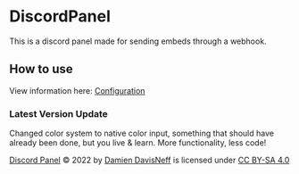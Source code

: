 # DiscordPanel
This is a discord panel made for sending embeds through a webhook.

## How to use ##
View information here: <a href="https://github.com/DamienDavisNeff/DiscordPanel/wiki/Configuration" target="_blank">Configuration</a>

### Latest Version Update ###
Changed color system to native color input, something that should have already been done, but you live & learn. More functionality, less code!

<a href="https://www.github.com/DamienDavisNeff/DiscordPanel" target="_blank">Discord Panel</a> © 2022 by <a href="https://www.github.com/DamienDavisNeff" target="_blank">Damien DavisNeff</a> is licensed under <a href="https://creativecommons.org/licenses/by-sa/4.0/" target="_blank">CC BY-SA 4.0</a>
